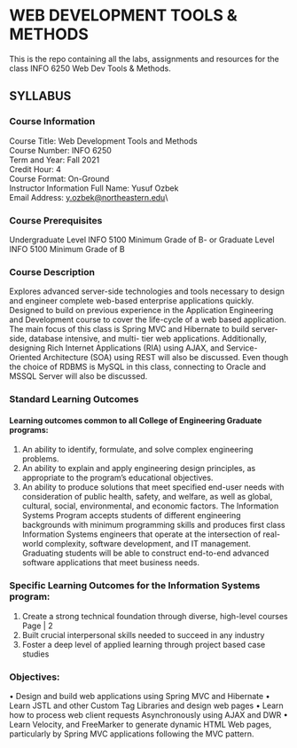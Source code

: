 # WEB DEVELOPMENT TOOLS & METHODS 
This is the repo containing all the labs, assignments and resources for the class INFO 6250 Web Dev Tools & Methods.

## SYLLABUS
### Course Information
Course Title: Web Development Tools and Methods\
Course Number: INFO 6250\
Term and Year: Fall 2021\
Credit Hour: 4\
Course Format: On-Ground\
Instructor Information
Full Name: Yusuf Ozbek\
Email Address: y.ozbek@northeastern.edu\
### Course Prerequisites
Undergraduate Level INFO 5100 Minimum Grade of B- or Graduate Level INFO 5100 Minimum Grade of B
### Course Description
Explores advanced server-side technologies and tools necessary to design and engineer complete web-based
enterprise applications quickly. Designed to build on previous experience in the Application Engineering and
Development course to cover the life-cycle of a web based application. The main focus of this class is Spring
MVC and Hibernate to build server-side, database intensive, and multi- tier web applications. Additionally,
designing Rich Internet Applications (RIA) using AJAX, and Service-Oriented Architecture (SOA) using REST will
also be discussed. Even though the choice of RDBMS is MySQL in this class, connecting to Oracle and MSSQL
Server will also be discussed.
### Standard Learning Outcomes
#### Learning outcomes common to all College of Engineering Graduate programs:
1. An ability to identify, formulate, and solve complex engineering problems.
2. An ability to explain and apply engineering design principles, as appropriate to the program’s
educational objectives.
3. An ability to produce solutions that meet specified end-user needs with consideration of public health,
safety, and welfare, as well as global, cultural, social, environmental, and economic factors.
The Information Systems Program accepts students of different engineering backgrounds with minimum
programming skills and produces first class Information Systems engineers that operate at the intersection of
real-world complexity, software development, and IT management. Graduating students will be able to
construct end-to-end advanced software applications that meet business needs.
### Specific Learning Outcomes for the Information Systems program:
1. Create a strong technical foundation through diverse, high-level courses
Page | 2
2. Built crucial interpersonal skills needed to succeed in any industry
3. Foster a deep level of applied learning through project based case studies
### Objectives:
• Design and build web applications using Spring MVC and Hibernate
• Learn JSTL and other Custom Tag Libraries and design web pages
• Learn how to process web client requests Asynchronously using AJAX and DWR
• Learn Velocity, and FreeMarker to generate dynamic HTML Web pages, particularly by Spring MVC
applications following the MVC pattern.
